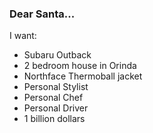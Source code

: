 ### Dear Santa...

I want:
- Subaru Outback
- 2 bedroom house in Orinda
- Northface Thermoball jacket
- Personal Stylist
- Personal Chef
- Personal Driver
- 1 billion dollars
